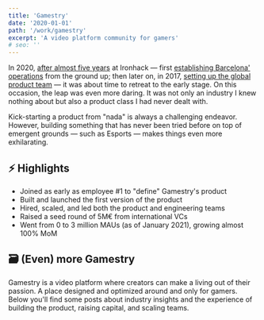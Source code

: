 ```yaml
---
title: 'Gamestry'
date: '2020-01-01'
path: '/work/gamestry'
excerpt: 'A video platform community for gamers'
# seo: ''
---
```


In 2020, [after almost five years](/blog/2020/thank-you-and-goodbye-ironhack) at Ironhack — first [establishing Barcelona' operations](/blog/2015/hi-from-ironhack) from the ground up; then later on, in 2017, [setting up the global product team](/blog/2017/back-to-product) — it was about time to retreat to the early stage. On this occasion, the leap was even more daring. It was not only an industry I knew nothing about but also a product class I had never dealt with.

Kick-starting a product from "nada" is always a challenging endeavor. However, building something that has never been tried before on top of emergent grounds — such as Esports — makes things even more exhilarating.

## ⚡️ Highlights

- Joined as early as employee #1 to "define" Gamestry's product
- Built and launched the first version of the product
- Hired, scaled, and led both the product and engineering teams
- Raised a seed round of 5M€ from international VCs
- Went from 0 to 3 million MAUs (as of January 2021), growing almost 100% MoM

## 🗃 (Even) more Gamestry

Gamestry is a video platform where creators can make a living out of their passion. A place designed and optimized around and only for gamers. Below you'll find some posts about industry insights and the experience of building the product, raising capital, and scaling teams.
